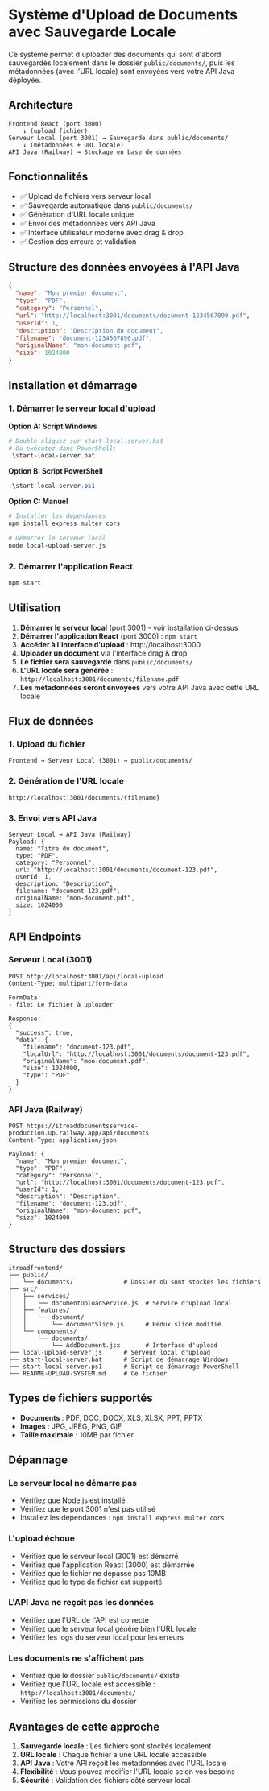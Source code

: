 # Système d'Upload de Documents avec Sauvegarde Locale

Ce système permet d'uploader des documents qui sont d'abord sauvegardés localement dans le dossier `public/documents/`, puis les métadonnées (avec l'URL locale) sont envoyées vers votre API Java déployée.

## Architecture

```
Frontend React (port 3000)
    ↓ (upload fichier)
Serveur Local (port 3001) → Sauvegarde dans public/documents/
    ↓ (métadonnées + URL locale)
API Java (Railway) → Stockage en base de données
```

## Fonctionnalités

- ✅ Upload de fichiers vers serveur local
- ✅ Sauvegarde automatique dans `public/documents/`
- ✅ Génération d'URL locale unique
- ✅ Envoi des métadonnées vers API Java
- ✅ Interface utilisateur moderne avec drag & drop
- ✅ Gestion des erreurs et validation

## Structure des données envoyées à l'API Java

```json
{
  "name": "Mon premier document",
  "type": "PDF",
  "category": "Personnel",
  "url": "http://localhost:3001/documents/document-1234567890.pdf",
  "userId": 1,
  "description": "Description du document",
  "filename": "document-1234567890.pdf",
  "originalName": "mon-document.pdf",
  "size": 1024000
}
```

## Installation et démarrage

### 1. Démarrer le serveur local d'upload

**Option A: Script Windows**
```bash
# Double-cliquez sur start-local-server.bat
# Ou exécutez dans PowerShell:
.\start-local-server.bat
```

**Option B: Script PowerShell**
```powershell
.\start-local-server.ps1
```

**Option C: Manuel**
```bash
# Installer les dépendances
npm install express multer cors

# Démarrer le serveur local
node local-upload-server.js
```

### 2. Démarrer l'application React
```bash
npm start
```

## Utilisation

1. **Démarrer le serveur local** (port 3001) - voir installation ci-dessus
2. **Démarrer l'application React** (port 3000) : `npm start`
3. **Accéder à l'interface d'upload** : http://localhost:3000
4. **Uploader un document** via l'interface drag & drop
5. **Le fichier sera sauvegardé** dans `public/documents/`
6. **L'URL locale sera générée** : `http://localhost:3001/documents/filename.pdf`
7. **Les métadonnées seront envoyées** vers votre API Java avec cette URL locale

## Flux de données

### 1. Upload du fichier
```
Frontend → Serveur Local (3001) → public/documents/
```

### 2. Génération de l'URL locale
```
http://localhost:3001/documents/{filename}
```

### 3. Envoi vers API Java
```
Serveur Local → API Java (Railway)
Payload: {
  name: "Titre du document",
  type: "PDF",
  category: "Personnel",
  url: "http://localhost:3001/documents/document-123.pdf",
  userId: 1,
  description: "Description",
  filename: "document-123.pdf",
  originalName: "mon-document.pdf",
  size: 1024000
}
```

## API Endpoints

### Serveur Local (3001)
```
POST http://localhost:3001/api/local-upload
Content-Type: multipart/form-data

FormData:
- file: Le fichier à uploader

Response:
{
  "success": true,
  "data": {
    "filename": "document-123.pdf",
    "localUrl": "http://localhost:3001/documents/document-123.pdf",
    "originalName": "mon-document.pdf",
    "size": 1024000,
    "type": "PDF"
  }
}
```

### API Java (Railway)
```
POST https://itroaddocumentsservice-production.up.railway.app/api/documents
Content-Type: application/json

Payload: {
  "name": "Mon premier document",
  "type": "PDF",
  "category": "Personnel",
  "url": "http://localhost:3001/documents/document-123.pdf",
  "userId": 1,
  "description": "Description",
  "filename": "document-123.pdf",
  "originalName": "mon-document.pdf",
  "size": 1024000
}
```

## Structure des dossiers

```
itroadfrontend/
├── public/
│   └── documents/              # Dossier où sont stockés les fichiers
├── src/
│   ├── services/
│   │   └── documentUploadService.js  # Service d'upload local
│   ├── features/
│   │   └── document/
│   │       └── documentSlice.js      # Redux slice modifié
│   └── components/
│       └── documents/
│           └── AddDocument.jsx       # Interface d'upload
├── local-upload-server.js      # Serveur local d'upload
├── start-local-server.bat      # Script de démarrage Windows
├── start-local-server.ps1      # Script de démarrage PowerShell
└── README-UPLOAD-SYSTEM.md     # Ce fichier
```

## Types de fichiers supportés

- **Documents** : PDF, DOC, DOCX, XLS, XLSX, PPT, PPTX
- **Images** : JPG, JPEG, PNG, GIF
- **Taille maximale** : 10MB par fichier

## Dépannage

### Le serveur local ne démarre pas
- Vérifiez que Node.js est installé
- Vérifiez que le port 3001 n'est pas utilisé
- Installez les dépendances : `npm install express multer cors`

### L'upload échoue
- Vérifiez que le serveur local (3001) est démarré
- Vérifiez que l'application React (3000) est démarrée
- Vérifiez que le fichier ne dépasse pas 10MB
- Vérifiez que le type de fichier est supporté

### L'API Java ne reçoit pas les données
- Vérifiez que l'URL de l'API est correcte
- Vérifiez que le serveur local génère bien l'URL locale
- Vérifiez les logs du serveur local pour les erreurs

### Les documents ne s'affichent pas
- Vérifiez que le dossier `public/documents/` existe
- Vérifiez que l'URL locale est accessible : `http://localhost:3001/documents/`
- Vérifiez les permissions du dossier

## Avantages de cette approche

1. **Sauvegarde locale** : Les fichiers sont stockés localement
2. **URL locale** : Chaque fichier a une URL locale accessible
3. **API Java** : Votre API reçoit les métadonnées avec l'URL locale
4. **Flexibilité** : Vous pouvez modifier l'URL locale selon vos besoins
5. **Sécurité** : Validation des fichiers côté serveur local 